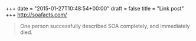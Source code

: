 +++
date = "2015-01-27T10:48:54+00:00"
draft = false
title = "Link post"
+++
http://soafacts.com/

>One person successfully described SOA completely, and immediately died.
